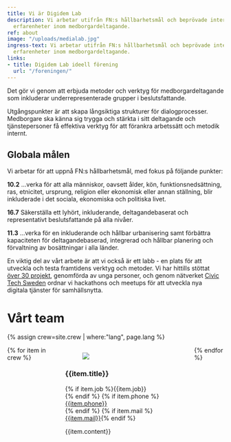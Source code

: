 ```yaml
---
title: Vi är Digidem Lab
description: Vi arbetar utifrån FN:s hållbarhetsmål och beprövade internationella
  erfarenheter inom medborgardeltagande.
ref: about
image: "/uploads/medialab.jpg"
ingress-text: Vi arbetar utifrån FN:s hållbarhetsmål och beprövade internationella
  erfarenheter inom medborgardeltagande.
links:
- title: Digidem Lab ideell förening
  url: "/foreningen/"
---
```


Det gör vi genom att erbjuda metoder och verktyg för medborgardeltagande som inkluderar underrepresenterade grupper i beslutsfattande.

Utgångspunkter är att skapa långsiktiga strukturer för dialogprocesser. Medborgare ska känna sig trygga och stärkta i sitt deltagande och tjänstepersoner få effektiva verktyg för att förankra arbetssätt och metodik internt.

<div class="box">
  <h2>Globala målen</h2>
  <p class="is-medium">Vi arbetar för att uppnå FN:s hållbarhetsmål, med fokus på följande punkter:</p>
  <p><strong>10.2</strong> ...verka för att alla människor, oavsett ålder, kön, funktions­ned­sättning, ras, etnicitet, ur­­sprung, religion eller ekonomisk eller annan ställning, blir inkluderade i det sociala, ekonomiska och ­politiska livet.</p>
  <p><strong>16.7</strong> Säkerställa ett lyhört, inkluderande, deltagande­baserat och representativt beslutsfattande på alla nivåer.</p>
  <p><strong>11.3</strong> ...verka för en inkluderande och hållbar urba­n­isering samt förbättra kapaciteten för del­tagande­baserad, integrerad och hållbar planering och förvaltning av bosättningar i alla länder.</p>
</div>

En viktig del av vårt arbete är att vi också är ett labb - en plats för att utveckla och testa framtidens verktyg och metoder. Vi har hittills stöttat [över 30 projekt](/lab/), genomförda av unga personer, och genom nätverket [Civic Tech Sweden](http://civictech.se) ordnar vi hackathons och meetups för att utveckla nya digitala tjänster för samhällsnytta.

# Vårt team

{% assign crew=site.crew | where:"lang", page.lang %}

<div class="columns">
  <div class="column is-offset-1-widescreen is-10-widescreen">
    <div class="columns is-desktop is-multiline">
      {% for item in crew %}
        <div class="column is-half-desktop teaser-crew">
          <figure class="image is-4by3">
            <img src="{{site.baseurl}}{{item.image}}">
          </figure>
          <h3 class="title is-6">{{item.title}}</h3>
          <p>
            {% if item.job %}{{item.job}}<br>{% endif %}
            {% if item.phone %}<a href="tel:{{item.phone}}" class="text-white">{{item.phone}}</a><br>{% endif %}
            {% if item.mail %}<a href="mailto:{{item.mail}}" class="text-white">{{item.mail}}</a>{% endif %}
          </p>
          {{item.content}}
        </div>
      {% endfor %}
    </div>
  </div>
</div>
